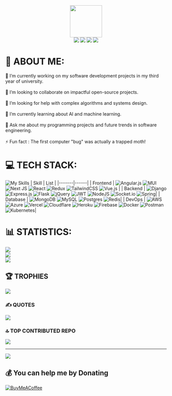 <div id="header" align="center">
  <img src="https://media.giphy.com/media/M9gbBd9nbDrOTu1Mqx/giphy.gif" width="100"/>
  <div id="badges">
  <a href="https://www.facebook.com/veevism/"><img src="https://img.shields.io/badge/Facebook-%231877F2.svg?style=for-the-badge&logo=Facebook&logoColor=white"></a> 
<a href="https://instagram.com/veevism"><img src="https://img.shields.io/badge/Instagram-%23E4405F.svg?style=for-the-badge&logo=Instagram&logoColor=white"></a> 
<a href="https://medium.com/@veevism"><img src="https://img.shields.io/badge/Medium-12100E?style=for-the-badge&logo=medium&logoColor=white"></a> 
<a href="https://stackoverflow.com/users/15806129"><img src="https://img.shields.io/badge/-Stackoverflow-FE7A16?style=for-the-badge&logo=stack-overflow&logoColor=white"></a> 

</div>
</div>





# 💫 ABOUT ME:
🔭 I’m currently working on my software development projects in my third year of university.<br><br>👯 I’m looking to collaborate on impactful open-source projects.<br><br>🤝 I’m looking for help with complex algorithms and systems design.<br><br>🌱 I’m currently learning about AI and machine learning.<br><br>💬 Ask me about my programming projects and future trends in software engineering.<br><br>⚡ Fun fact : The first computer "bug" was actually a trapped moth!

# 💻 TECH STACK:
![My Skills](https://skillicons.dev/icons?i=java,js,ts,python)
| Skill | List |
|-------|------|
| Frontend | ![Angular.js](https://img.shields.io/badge/angular.js-%23E23237.svg?style=for-the-badge&logo=angularjs&logoColor=white) ![MUI](https://img.shields.io/badge/MUI-%230081CB.svg?style=for-the-badge&logo=mui&logoColor=white) ![Next JS](https://img.shields.io/badge/Next-black?style=for-the-badge&logo=next.js&logoColor=white) ![React](https://img.shields.io/badge/react-%2320232a.svg?style=for-the-badge&logo=react&logoColor=%2361DAFB) ![Redux](https://img.shields.io/badge/redux-%23593d88.svg?style=for-the-badge&logo=redux&logoColor=white) ![TailwindCSS](https://img.shields.io/badge/tailwindcss-%2338B2AC.svg?style=for-the-badge&logo=tailwind-css&logoColor=white) ![Vue.js](https://img.shields.io/badge/vuejs-%2335495e.svg?style=for-the-badge&logo=vuedotjs&logoColor=%234FC08D)  |
| Backend | ![Django](https://img.shields.io/badge/django-%23092E20.svg?style=for-the-badge&logo=django&logoColor=white) ![Express.js](https://img.shields.io/badge/express.js-%23404d59.svg?style=for-the-badge&logo=express&logoColor=%2361DAFB) ![Flask](https://img.shields.io/badge/flask-%23000.svg?style=for-the-badge&logo=flask&logoColor=white) ![jQuery](https://img.shields.io/badge/jquery-%230769AD.svg?style=for-the-badge&logo=jquery&logoColor=white) ![JWT](https://img.shields.io/badge/JWT-black?style=for-the-badge&logo=JSON%20web%20tokens) ![NodeJS](https://img.shields.io/badge/node.js-6DA55F?style=for-the-badge&logo=node.js&logoColor=white) ![Socket.io](https://img.shields.io/badge/Socket.io-black?style=for-the-badge&logo=socket.io&badgeColor=010101) ![Spring](https://img.shields.io/badge/spring-%236DB33F.svg?style=for-the-badge&logo=spring&logoColor=white)|
| Database  | ![MongoDB](https://img.shields.io/badge/MongoDB-%234ea94b.svg?style=for-the-badge&logo=mongodb&logoColor=white) ![MySQL](https://img.shields.io/badge/mysql-%2300f.svg?style=for-the-badge&logo=mysql&logoColor=white) ![Postgres](https://img.shields.io/badge/postgres-%23316192.svg?style=for-the-badge&logo=postgresql&logoColor=white) ![Redis](https://img.shields.io/badge/redis-%23DD0031.svg?style=for-the-badge&logo=redis&logoColor=white)|
| DevOps | ![AWS](https://img.shields.io/badge/AWS-%23FF9900.svg?style=for-the-badge&logo=amazon-aws&logoColor=white) ![Azure](https://img.shields.io/badge/azure-%230072C6.svg?style=for-the-badge&logo=microsoftazure&logoColor=white) ![Vercel](https://img.shields.io/badge/vercel-%23000000.svg?style=for-the-badge&logo=vercel&logoColor=white) ![Cloudflare](https://img.shields.io/badge/Cloudflare-F38020?style=for-the-badge&logo=Cloudflare&logoColor=white) ![Heroku](https://img.shields.io/badge/heroku-%23430098.svg?style=for-the-badge&logo=heroku&logoColor=white) ![Firebase](https://img.shields.io/badge/firebase-%23039BE5.svg?style=for-the-badge&logo=firebase) ![Docker](https://img.shields.io/badge/docker-%230db7ed.svg?style=for-the-badge&logo=docker&logoColor=white) ![Postman](https://img.shields.io/badge/Postman-FF6C37?style=for-the-badge&logo=postman&logoColor=white) ![Kubernetes](https://img.shields.io/badge/kubernetes-%23326ce5.svg?style=for-the-badge&logo=kubernetes&logoColor=white)|



# 📊 STATISTICS:
![](https://github-readme-stats.vercel.app/api?username=veevism&theme=onedark&hide_border=false&include_all_commits=false&count_private=false)<br/>
![](https://github-readme-streak-stats.herokuapp.com/?user=veevism&theme=onedark&hide_border=false)<br/>
![](https://github-readme-stats.vercel.app/api/top-langs/?username=veevism&theme=onedark&hide_border=false&include_all_commits=false&count_private=false&layout=compact)

## 🏆 TROPHIES
![](https://github-profile-trophy.vercel.app/?username=veevism&theme=onedark&no-frame=false&no-bg=false&margin-w=4)

### ✍️ QUOTES
![](https://quotes-github-readme.vercel.app/api?type=horizontal&theme=dark)


### 🔝 TOP CONTRIBUTED REPO
![](https://github-contributor-stats.vercel.app/api?username=veevism&limit=5&theme=onedark&combine_all_yearly_contributions=true)

---
[![](https://visitcount.itsvg.in/api?id=veevism&icon=1&color=1)](https://visitcount.itsvg.in)

  ## 💰 You can help me by Donating
  [![BuyMeACoffee](https://img.shields.io/badge/Buy%20Me%20a%20Coffee-ffdd00?style=for-the-badge&logo=buy-me-a-coffee&logoColor=black)](https://buymeacoffee.com/veevism) 

  
<!-- Proudly created with GPRM ( https://gprm.itsvg.in ) -->

